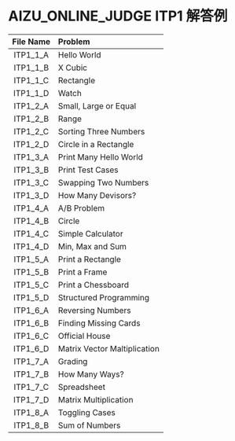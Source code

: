 # AIZU_ONLINE_JUDGE ITP1 解答例
| File Name | Problem |
|:---:|:---|
|ITP1_1_A |Hello World |
|ITP1_1_B |X Cubic |
|ITP1_1_C |Rectangle |
|ITP1_1_D |Watch |
|ITP1_2_A |Small, Large or Equal |
|ITP1_2_B |Range |
|ITP1_2_C |Sorting Three Numbers |
|ITP1_2_D |Circle in a Rectangle |
|ITP1_3_A |Print Many Hello World |
|ITP1_3_B |Print Test Cases |
|ITP1_3_C |Swapping Two Numbers |
|ITP1_3_D |How Many Devisors? |
|ITP1_4_A |A/B Problem |
|ITP1_4_B |Circle |
|ITP1_4_C |Simple Calculator |
|ITP1_4_D |Min, Max and Sum |
|ITP1_5_A |Print a Rectangle |
|ITP1_5_B |Print a Frame |
|ITP1_5_C |Print a Chessboard |
|ITP1_5_D |Structured Programming |
|ITP1_6_A |Reversing Numbers |
|ITP1_6_B |Finding Missing Cards |
|ITP1_6_C |Official House |
|ITP1_6_D |Matrix Vector Maltiplication |
|ITP1_7_A |Grading |
|ITP1_7_B |How Many Ways? |
|ITP1_7_C |Spreadsheet |
|ITP1_7_D |Matrix Multiplication |
|ITP1_8_A |Toggling Cases |
|ITP1_8_B |Sum of Numbers |

